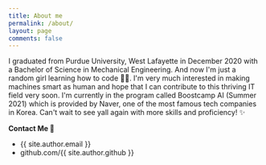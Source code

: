 ```yaml
---
title: About me
permalink: /about/
layout: page
comments: false
---
```


I graduated from Purdue University, West Lafayette in December 2020 with a Bachelor of Science in Mechanical Engineering. And now I'm just a random girl learning how to code 👩‍💻. I'm very much interested in making machines smart as human and hope that I can contribute to this thriving IT field very soon. I'm currently in the program called Boostcamp AI (Summer 2021) which is provided by Naver, one of the most famous tech companies in Korea. Can't wait to see yall again with more skills and proficiency! ✨

**Contact Me 💌**

- {{ site.author.email }}
- github.com/{{ site.author.github }}
